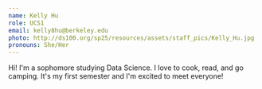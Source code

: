 ```yaml
---
name: Kelly Hu
role: UCS1
email: kelly8hu@berkeley.edu
photo: http://ds100.org/sp25/resources/assets/staff_pics/Kelly_Hu.jpg
pronouns: She/Her
---
```

Hi! I'm a sophomore studying Data Science. I love to cook, read, and go camping. It's my first semester and I'm excited to meet everyone!